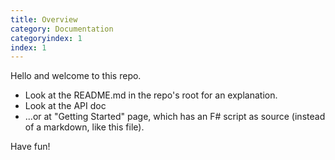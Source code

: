 ```yaml
---
title: Overview
category: Documentation
categoryindex: 1
index: 1
---
```



Hello and welcome to this repo. 

* Look at the README.md in the repo's root for an explanation.
* Look at the API doc
* ...or at "Getting Started" page, which has an F# script as source (instead of a markdown, like this file).

Have fun!
